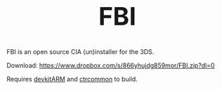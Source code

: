 <b><center><h1>FBI</h></center></b>
==========

FBI is an open source CIA (un)installer for the 3DS.

Download: https://www.dropbox.com/s/866yhujdg859mor/FBI.zip?dl=0

Requires [devkitARM](http://sourceforge.net/projects/devkitpro/files/devkitARM/) and [ctrcommon](https://github.com/Steveice10/ctrcommon) to build.
